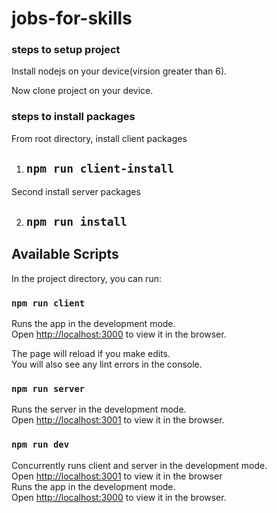 # jobs-for-skills

### steps to setup project

Install nodejs on your device(virsion greater than 6).

Now clone project on your device.

### steps to install packages

From root directory, install client packages

1. ## `npm run client-install`

Second install server packages

2. ## `npm run install`

## Available Scripts

In the project directory, you can run:

### `npm run client`

Runs the app in the development mode.<br />
Open [http://localhost:3000](http://localhost:3000) to view it in the browser.

The page will reload if you make edits.<br />
You will also see any lint errors in the console.

### `npm run server`

Runs the server in the development mode.<br />
Open [http://localhost:3001](http://localhost:3001) to view it in the browser.

### `npm run dev`

Concurrently runs client and  server in the development mode.<br />
Open [http://localhost:3001](http://localhost:3001) to view it in the browser<br/>
Runs the app in the development mode.<br />
Open [http://localhost:3000](http://localhost:3000) to view it in the browser.


